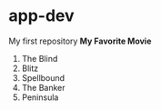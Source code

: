# app-dev
My first repository
**My Favorite Movie**
1. The Blind
2. Blitz
3. Spellbound
4. The Banker
5. Peninsula
